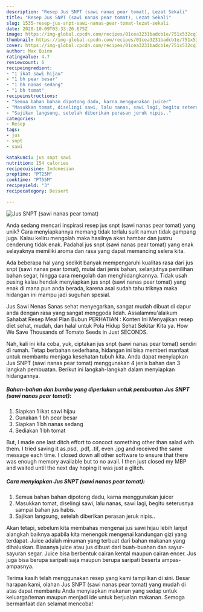 ```yaml
---
description: "Resep Jus SNPT (sawi nanas pear tomat), Lezat Sekali"
title: "Resep Jus SNPT (sawi nanas pear tomat), Lezat Sekali"
slug: 1535-resep-jus-snpt-sawi-nanas-pear-tomat-lezat-sekali
date: 2020-10-09T03:33:26.675Z
image: https://img-global.cpcdn.com/recipes/01cea3231badcb1e/751x532cq70/jus-snpt-sawi-nanas-pear-tomat-foto-resep-utama.jpg
thumbnail: https://img-global.cpcdn.com/recipes/01cea3231badcb1e/751x532cq70/jus-snpt-sawi-nanas-pear-tomat-foto-resep-utama.jpg
cover: https://img-global.cpcdn.com/recipes/01cea3231badcb1e/751x532cq70/jus-snpt-sawi-nanas-pear-tomat-foto-resep-utama.jpg
author: Max Quinn
ratingvalue: 4.7
reviewcount: 6
recipeingredient:
- "1 ikat sawi hijau"
- "1 bh pear besar"
- "1 bh nanas sedang"
- "1 bh tomat"
recipeinstructions:
- "Semua bahan bahan dipotong dadu, karna menggunakan juicer"
- "Masukkan tomat, diselingi sawi, lalu nanas, sawi lagi, begitu seterusnya sampai bahan jus habis."
- "Sajikan langsung, setelah diberikan perasan jeruk nipis.."
categories:
- Resep
tags:
- jus
- snpt
- sawi

katakunci: jus snpt sawi 
nutrition: 154 calories
recipecuisine: Indonesian
preptime: "PT25M"
cooktime: "PT55M"
recipeyield: "3"
recipecategory: Dessert

---
```



![Jus SNPT (sawi nanas pear tomat)](https://img-global.cpcdn.com/recipes/01cea3231badcb1e/751x532cq70/jus-snpt-sawi-nanas-pear-tomat-foto-resep-utama.jpg)

Anda sedang mencari inspirasi resep jus snpt (sawi nanas pear tomat) yang unik? Cara menyiapkannya memang tidak terlalu sulit namun tidak gampang juga. Kalau keliru mengolah maka hasilnya akan hambar dan justru cenderung tidak enak. Padahal jus snpt (sawi nanas pear tomat) yang enak selayaknya memiliki aroma dan rasa yang dapat memancing selera kita.

Ada beberapa hal yang sedikit banyak mempengaruhi kualitas rasa dari jus snpt (sawi nanas pear tomat), mulai dari jenis bahan, selanjutnya pemilihan bahan segar, hingga cara mengolah dan menghidangkannya. Tidak usah pusing kalau hendak menyiapkan jus snpt (sawi nanas pear tomat) yang enak di mana pun anda berada, karena asal sudah tahu triknya maka hidangan ini mampu jadi suguhan spesial.

Jus Sawi Nenas Sanas sehat menyegarkan, sangat mudah dibuat di dapur anda dengan rasa yang sangat menggoda lidah. Assalammu&#39;alaikum Sahabat Resep Meal Plan Bubun PERHATIAN : Konten Ini Menyajikan resep diet sehat, mudah, dan halal untuk Pola Hidup Sehat Sekitar Kita ya. How We Save Thousands of Tomato Seeds in Just SECONDS.


Nah, kali ini kita coba, yuk, ciptakan jus snpt (sawi nanas pear tomat) sendiri di rumah. Tetap berbahan sederhana, hidangan ini bisa memberi manfaat untuk membantu menjaga kesehatan tubuh kita. Anda dapat menyiapkan Jus SNPT (sawi nanas pear tomat) menggunakan 4 jenis bahan dan 3 langkah pembuatan. Berikut ini langkah-langkah dalam menyiapkan hidangannya.

<!--inarticleads1-->

##### Bahan-bahan dan bumbu yang diperlukan untuk pembuatan Jus SNPT (sawi nanas pear tomat):

1. Siapkan 1 ikat sawi hijau
1. Gunakan 1 bh pear besar
1. Siapkan 1 bh nanas sedang
1. Sediakan 1 bh tomat


But, I made one last ditch effort to concoct something other than salad with them. I tried saving it as.psd, .pdf, .tif, even .jpg and received the same message each time. I closed down all other software to ensure that there was enough memory available but to no avail. I then just closed my MBP and waited until the next day hoping it was just a glitch. 

<!--inarticleads2-->

##### Cara menyiapkan Jus SNPT (sawi nanas pear tomat):

1. Semua bahan bahan dipotong dadu, karna menggunakan juicer
1. Masukkan tomat, diselingi sawi, lalu nanas, sawi lagi, begitu seterusnya sampai bahan jus habis.
1. Sajikan langsung, setelah diberikan perasan jeruk nipis..


Akan tetapi, sebelum kita membahas mengenai jus sawi hijau lebih lanjut alangkah baiknya apabila kita menengok mengenai kandungan gizi yang terdapat. Juice adalah minuman yang terbuat dari bahan makanan yang dihaluskan. Biasanya juice atau jus dibuat dari buah-buahan dan sayur-sayuran segar. Juice bisa berbentuk cairan kental maupun cairan encer. Jus juga bisa berupa saripati saja maupun berupa saripati beserta ampas-ampasnya. 

Terima kasih telah menggunakan resep yang kami tampilkan di sini. Besar harapan kami, olahan Jus SNPT (sawi nanas pear tomat) yang mudah di atas dapat membantu Anda menyiapkan makanan yang sedap untuk keluarga/teman maupun menjadi ide untuk berjualan makanan. Semoga bermanfaat dan selamat mencoba!
